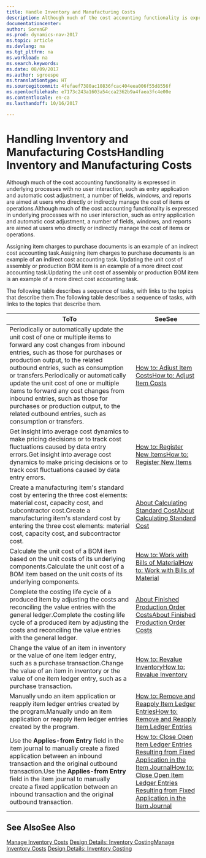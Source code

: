 ```yaml
---
title: Handle Inventory and Manufacturing Costs
description: Although much of the cost accounting functionality is expressed in underlying processes with no user interaction, such as entry application and automatic cost adjustment, a number of fields, windows, and reports are aimed at users who directly or indirectly manage the cost of items or operations.
documentationcenter: 
author: SorenGP
ms.prod: dynamics-nav-2017
ms.topic: article
ms.devlang: na
ms.tgt_pltfrm: na
ms.workload: na
ms.search.keywords: 
ms.date: 08/09/2017
ms.author: sgroespe
ms.translationtype: HT
ms.sourcegitcommit: 4fefaef7380ac10836fcac404eea006f55d8556f
ms.openlocfilehash: e7173c243a1603a54cca2362b9a4faea3fc4e00e
ms.contentlocale: en-ca
ms.lasthandoff: 10/16/2017

---
```

# <a name="handling-inventory-and-manufacturing-costs"></a><span data-ttu-id="55079-103">Handling Inventory and Manufacturing Costs</span><span class="sxs-lookup"><span data-stu-id="55079-103">Handling Inventory and Manufacturing Costs</span></span>
<span data-ttu-id="55079-104">Although much of the cost accounting functionality is expressed in underlying processes with no user interaction, such as entry application and automatic cost adjustment, a number of fields, windows, and reports are aimed at users who directly or indirectly manage the cost of items or operations.</span><span class="sxs-lookup"><span data-stu-id="55079-104">Although much of the cost accounting functionality is expressed in underlying processes with no user interaction, such as entry application and automatic cost adjustment, a number of fields, windows, and reports are aimed at users who directly or indirectly manage the cost of items or operations.</span></span>  

 <span data-ttu-id="55079-105">Assigning item charges to purchase documents is an example of an indirect cost accounting task.</span><span class="sxs-lookup"><span data-stu-id="55079-105">Assigning item charges to purchase documents is an example of an indirect cost accounting task.</span></span> <span data-ttu-id="55079-106">Updating the unit cost of assembly or production BOM item is an example of a more direct cost accounting task.</span><span class="sxs-lookup"><span data-stu-id="55079-106">Updating the unit cost of assembly or production BOM item is an example of a more direct cost accounting task.</span></span>  

 <span data-ttu-id="55079-107">The following table describes a sequence of tasks, with links to the topics that describe them.</span><span class="sxs-lookup"><span data-stu-id="55079-107">The following table describes a sequence of tasks, with links to the topics that describe them.</span></span>   

|<span data-ttu-id="55079-108">**To**</span><span class="sxs-lookup"><span data-stu-id="55079-108">**To**</span></span>|<span data-ttu-id="55079-109">**See**</span><span class="sxs-lookup"><span data-stu-id="55079-109">**See**</span></span>|  
|------------|-------------|  
|<span data-ttu-id="55079-110">Periodically or automatically update the unit cost of one or multiple items to forward any cost changes from inbound entries, such as those for purchases or production output, to the related outbound entries, such as consumption or transfers.</span><span class="sxs-lookup"><span data-stu-id="55079-110">Periodically or automatically update the unit cost of one or multiple items to forward any cost changes from inbound entries, such as those for purchases or production output, to the related outbound entries, such as consumption or transfers.</span></span>|[<span data-ttu-id="55079-111">How to: Adjust Item Costs</span><span class="sxs-lookup"><span data-stu-id="55079-111">How to: Adjust Item Costs</span></span>](inventory-how-adjust-item-costs.md)|  
|<span data-ttu-id="55079-112">Get insight into average cost dynamics to make pricing decisions or to track cost fluctuations caused by data entry errors.</span><span class="sxs-lookup"><span data-stu-id="55079-112">Get insight into average cost dynamics to make pricing decisions or to track cost fluctuations caused by data entry errors.</span></span>|[<span data-ttu-id="55079-113">How to: Register New Items</span><span class="sxs-lookup"><span data-stu-id="55079-113">How to: Register New Items</span></span>](inventory-how-register-new-items.md)|  
|<span data-ttu-id="55079-114">Create a manufacturing item's standard cost by entering the three cost elements: material cost, capacity cost, and subcontractor cost.</span><span class="sxs-lookup"><span data-stu-id="55079-114">Create a manufacturing item's standard cost by entering the three cost elements: material cost, capacity cost, and subcontractor cost.</span></span>|[<span data-ttu-id="55079-115">About Calculating Standard Cost</span><span class="sxs-lookup"><span data-stu-id="55079-115">About Calculating Standard Cost</span></span>](finance-about-calculating-standard-cost.md)|  
|<span data-ttu-id="55079-116">Calculate the unit cost of a BOM item based on the unit costs of its underlying components.</span><span class="sxs-lookup"><span data-stu-id="55079-116">Calculate the unit cost of a BOM item based on the unit costs of its underlying components.</span></span>|[<span data-ttu-id="55079-117">How to: Work with Bills of Material</span><span class="sxs-lookup"><span data-stu-id="55079-117">How to: Work with Bills of Material</span></span>](inventory-how-work-BOMs.md)|  
|<span data-ttu-id="55079-118">Complete the costing life cycle of a produced item by adjusting the costs and reconciling the value entries with the general ledger.</span><span class="sxs-lookup"><span data-stu-id="55079-118">Complete the costing life cycle of a produced item by adjusting the costs and reconciling the value entries with the general ledger.</span></span>|[<span data-ttu-id="55079-119">About Finished Production Order Costs</span><span class="sxs-lookup"><span data-stu-id="55079-119">About Finished Production Order Costs</span></span>](finance-about-finished-production-order-costs.md)|  
|<span data-ttu-id="55079-120">Change the value of an item in inventory or the value of one item ledger entry, such as a purchase transaction.</span><span class="sxs-lookup"><span data-stu-id="55079-120">Change the value of an item in inventory or the value of one item ledger entry, such as a purchase transaction.</span></span>|[<span data-ttu-id="55079-121">How to: Revalue Inventory</span><span class="sxs-lookup"><span data-stu-id="55079-121">How to: Revalue Inventory</span></span>](inventory-how-revalue-inventory.md)|
|<span data-ttu-id="55079-122">Manually undo an item application or reapply item ledger entries created by the program.</span><span class="sxs-lookup"><span data-stu-id="55079-122">Manually undo an item application or reapply item ledger entries created by the program.</span></span>|[<span data-ttu-id="55079-123">How to: Remove and Reapply Item Ledger Entries</span><span class="sxs-lookup"><span data-stu-id="55079-123">How to: Remove and Reapply Item Ledger Entries</span></span>](finance-how-to-remove-and-reapply-item-entries.md)|  
|<span data-ttu-id="55079-124">Use the **Applies-from Entry** field in the item journal to manually create a fixed application between an inbound transaction and the original outbound transaction.</span><span class="sxs-lookup"><span data-stu-id="55079-124">Use the **Applies-from Entry** field in the item journal to manually create a fixed application between an inbound transaction and the original outbound transaction.</span></span>|[<span data-ttu-id="55079-125">How to: Close Open Item Ledger Entries Resulting from Fixed Application in the Item Journal</span><span class="sxs-lookup"><span data-stu-id="55079-125">How to: Close Open Item Ledger Entries Resulting from Fixed Application in the Item Journal</span></span>](finance-how-to-close-open-item-ledger-entries-resulting-from-fixed-application-in-the-item-journal.md)|  

## <a name="see-also"></a><span data-ttu-id="55079-126">See Also</span><span class="sxs-lookup"><span data-stu-id="55079-126">See Also</span></span>  
<span data-ttu-id="55079-127">[Manage Inventory Costs](finance-manage-inventory-costs.md)
[Design Details: Inventory Costing](design-details-inventory-costing.md)</span><span class="sxs-lookup"><span data-stu-id="55079-127">[Manage Inventory Costs](finance-manage-inventory-costs.md)
[Design Details: Inventory Costing](design-details-inventory-costing.md)</span></span>

